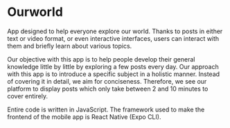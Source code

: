 # Ourworld


App designed to help everyone explore our world. Thanks to posts in either text or video format, or even interactive interfaces, users can interact with them and briefly learn about various topics. 


Our objective with this app is to help people develop their general knowledge little by little by exploring a few posts every day. Our approach with this app is to introduce a specific subject in a holistic manner. Instead of covering it in detail, we aim for conciseness. Therefore, we see our platform to display posts which only take between 2 and 10 minutes to cover entirely. 


Entire code is written in JavaScript. The framework used to make the frontend of the mobile app is React Native (Expo CLI). 
